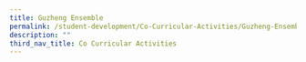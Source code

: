 ```yaml
---
title: Guzheng Ensemble
permalink: /student-development/Co-Curricular-Activities/Guzheng-Ensemble/
description: ""
third_nav_title: Co Curricular Activities
---
```

